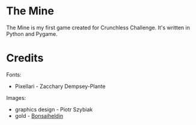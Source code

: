 # The Mine
The Mine is my first game created for Crunchless Challenge. It's written in Python and Pygame.

# Credits

Fonts:
 - Pixellari - Zacchary Dempsey-Plante

Images:
 - graphics design - Piotr Szybiak
 - gold - [Bonsaiheldin](https://opengameart.org/content/gold-treasure-icons-16x16)
